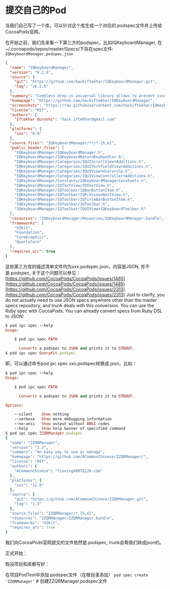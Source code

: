 # 提交自己的Pod

当我们自己写了一个库，可以针对这个库生成一个对应的.podspec文件并上传给CocoaPods官网。

在开始之前，我们先来看一下第三方的podspec，比如IQKeyboardManager, 在~/.cocoapods/repos/master/Specs/下存在spec文件: `IQKeyboardManager.podspec.json`  
```JSON
{
  "name": "IQKeyboardManager",
  "version": "6.2.0",
  "source": {
    "git": "https://github.com/hackiftekhar/IQKeyboardManager.git",
    "tag": "v6.2.0"
  },
  "summary": "Codeless drop-in universal library allows to prevent issues of keyboard sliding up and cover UITextField/UITextView.",
  "homepage": "https://github.com/hackiftekhar/IQKeyboardManager",
  "screenshots": "https://raw.githubusercontent.com/hackiftekhar/IQKeyboardManager/master/Screenshot/IQKeyboardManagerScreenshot.png",
  "license": "MIT",
  "authors": {
    "Iftekhar Qurashi": "hack.iftekhar@gmail.com"
  },
  "platforms": {
    "ios": "8.0"
  },
  "source_files": "IQKeyboardManager/**/*.{h,m}",
  "public_header_files": [
    "IQKeyboardManager/IQKeyboardManager.h",
    "IQKeyboardManager/IQKeyboardReturnKeyHandler.h",
    "IQKeyboardManager/Categories/IQUIScrollView+Additions.h",
    "IQKeyboardManager/Categories/IQUITextFieldView+Additions.h",
    "IQKeyboardManager/Categories/IQUIView+Hierarchy.h",
    "IQKeyboardManager/Categories/IQUIViewController+Additions.h",
    "IQKeyboardManager/Constants/IQKeyboardManagerConstants.h",
    "IQKeyboardManager/IQTextView/IQTextView.h",
    "IQKeyboardManager/IQToolbar/IQBarButtonItem.h",
    "IQKeyboardManager/IQToolbar/IQPreviousNextView.h",
    "IQKeyboardManager/IQToolbar/IQTitleBarButtonItem.h",
    "IQKeyboardManager/IQToolbar/IQToolbar.h",
    "IQKeyboardManager/IQToolbar/IQUIView+IQKeyboardToolbar.h"
  ],
  "resources": "IQKeyboardManager/Resources/IQKeyboardManager.bundle",
  "frameworks": [
    "UIKit",
    "Foundation",
    "CoreGraphics",
    "QuartzCore"
  ],
  "requires_arc": true
}
```
这些第三方库的描述清单文件均为xxx.podspec.json，内容是JSON, 并不是.podspec, 关于这个问题可以参见：
[https://github.com/CocoaPods/CocoaPods/issues/1485](https://github.com/CocoaPods/CocoaPods/issues/1485)
[https://github.com/CocoaPods/CocoaPods/issues/2313](https://github.com/CocoaPods/CocoaPods/issues/2313)
Just to clarify, you do not actually need to use JSON specs anywhere other than the master specs repository, and trunk deals with this conversion. You can use the Ruby spec with CocoaPods.
You can already convert specs from Ruby DSL to JSON:
```Ruby
$ pod ipc spec --help
Usage:

    $ pod ipc spec PATH

      Converts a podspec to JSON and prints it to STDOUT.
$ pod ipc spec QueryKit.podspec
```

即，可以通过命令pod ipc spec xxx.podspec转换成.json，比如：
```Ruby
$ pod ipc spec --help
Usage:

    $ pod ipc spec PATH

      Converts a podspec to JSON and prints it to STDOUT.

Options:

    --silent    Show nothing
    --verbose   Show more debugging information
    --no-ansi   Show output without ANSI codes
    --help      Show help banner of specified command
$ pod ipc spec ZZQRManager.podspec
{
  "name": "ZZQRManager",
  "version": "1.3",
  "summary": "An easy way to use qr manage",
  "homepage": "https://github.com/ACommonChinese/ZZQRManager/",
  "license": "MIT",
  "authors": {
    "ACommonChinese": "liuxing8807@126.com"
  },
  "platforms": {
    "ios": "11.0"
  },
  "source": {
    "git": "https://github.com/ACommonChinese/ZZQRManager.git",
    "tag": "1.3"
  },
  "source_files": "ZZQRManager/*.{h,m}",
  "resources": "ZZQRManager/ZZQRManager.bundle",
  "frameworks": "UIKit",
  "requires_arc": true
}
```

我们向CocoaPods官网提交的文件依然是.podspec, trunk会帮我们转成json的。

正式开始：

假设项目和库都写好：

在项目PodTest中添加.podspec文件（在根目录添加）
`pod spec create 'ZZQRManager'` # 创建ZZQRManager.podspec文件







